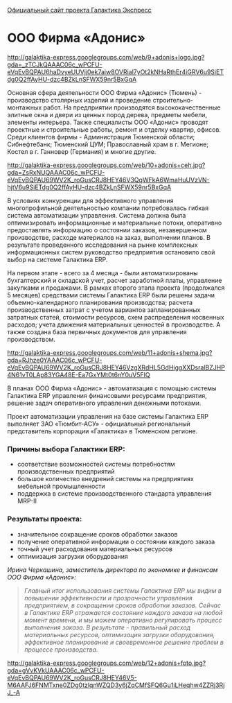 [Официальный сайт проекта Галактика Экспресс](http://galaktika-express.ru/)

# ООО Фирма «Адонис» #

http://galaktika-express.googlegroups.com/web/9+adonis+logo.jpg?gda=_zTCJkQAAAC06c_wPCFU-eVqEvBQPAU6haDvyeUUVjj0ek7aiw8OVRial7yOt2kNHaRthEr4iGRV6u9SiETdg0Q2ffAyHU-dzc4BZkLnSFWX59nr5BxGqA

Основная сфера деятельности  ООО Фирма «Адонис» (Тюмень) - производство столярных изделий и проведение строительно-монтажных работ. На предприятии производятся высококачественные элитные окна и двери из ценных пород дерева, предметы мебели, элементы интерьера. Также специалисты ООО «Адонис» проводят проектные и строительные работы, ремонт и отделку квартир, офисов. Среди клиентов фирмы - Администрация Тюменской области; Сибнефтебанк; Тюменский ЦУМ; Православный храм в г. Мегионе; Костел в г. Ганновер (Германия) и многие другие.

http://galaktika-express.googlegroups.com/web/10+adonis+ceh.jpg?gda=ZsRxNUQAAAC06c_wPCFU-eVqEvBQPAU69WV2K_roGusCRJ8HEY46V3QqWFkA6WmaHuUVzVN-hjtV6u9SiETdg0Q2ffAyHU-dzc4BZkLnSFWX59nr5BxGqA


В условиях конкуренции для эффективного управления многопрофильной деятельностью компании потребовалась гибкая система автоматизации управления. Система должна была оптимизировать информационные и материальные потоки, оперативно предоставлять информацию о состоянии заказов, незавершенном производстве, расходе материалов на заказ, выполнении планов. В результате проведенного исследования на рынке комплексных информационных систем руководство предприятия остановило свой выбор на системе Галактика ERP.

На первом этапе - всего за 4 месяца - были автоматизированы бухгалтерский и складской учет, расчет заработной платы, управление закупками и продажами. В рамках второго этапа проекта (продолжался 5 месяцев) средствами системы Галактика ERP были решены задачи объемно-календарного планирования производства; расчета производственных затрат с учетом вариантов запланированных затратных статей, стоимости ресурсов, схем распределения косвенных расходов; учета движения материальных ценностей в производстве. А также создана база первичных документов для управления производством.

http://galaktika-express.googlegroups.com/web/11+adonis+shema.jpg?gda=RJhze0YAAAC06c_wPCFU-eVqEvBQPAU69WV2K_roGusCRJ8HEY46VzgXRdHL5GdHiggXXDsralBZJHP4N61vT0LAp83YGA48E-Ea7GxYMt0t6nY0uV5FIQ

В планах ООО Фирма «Адонис» - автоматизация с помощью системы Галактика ERP управления финансовыми ресурсами предприятия, решение задач оперативного управления денежными потоками.

Проект автоматизации управления на базе системы Галактика ERP выполняет ЗАО «Тюмбит-АСУ» - официальный региональный представитель корпорации «Галактика» в Тюменском регионе.

### Причины выбора Галактики ERP: ###

  * соответствие возможностей системы потребностям производственных предприятий
  * большое количество внедрений системы на предприятиях мебельной промышленности
  * поддержка в системе производственного стандарта управления MRP-II

### Результаты проекта: ###

  * значительное сокращение сроков обработки заказов
  * получение оперативной информации о состоянии каждого заказа
  * точный учет расходования материальных ресурсов
  * оптимизация загрузки оборудования

_Ирина Черкашина, заместитель директора по экономике и финансам ООО Фирма «Адонис»:_

> _Главный итог использования системы Галактика ERP  мы видим в повышении эффективности и прозрачности управления предприятием, в сокращении сроков обработки  заказов. Сейчас в Галактике ERP отражается состояние каждого заказа на любой момент времени, и мы можем оперативно регулировать процесс выполнения заказа. В результате - правильный расход материальных ресурсов, оптимизация загрузки оборудования, эффективное планирование и своевременное решение проблем в процессе производства._

http://galaktika-express.googlegroups.com/web/12+adonis+foto.jpg?gda=gVvKVkUAAAC06c_wPCFU-eVqEvBQPAU69WV2K_roGusCRJ8HEY46V5-M6AAFJ6FNMTxne0ZDg0tzlqnWZQD3y6jZqCMfSFQ6Gu1iLHeqhw4ZZRj3RjJ_-A